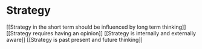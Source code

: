 # Strategy 

[[Strategy in the short term should be influenced by long term thinking]]
[[Strategy requires having an opinion]]
[[Strategy is internally and externally aware]]
[[Strategy is past present and future thinking]]